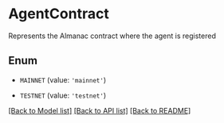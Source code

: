 # AgentContract

Represents the Almanac contract where the agent is registered

## Enum

* `MAINNET` (value: `'mainnet'`)

* `TESTNET` (value: `'testnet'`)

[[Back to Model list]](../README.md#documentation-for-models) [[Back to API list]](../README.md#documentation-for-api-endpoints) [[Back to README]](../README.md)


